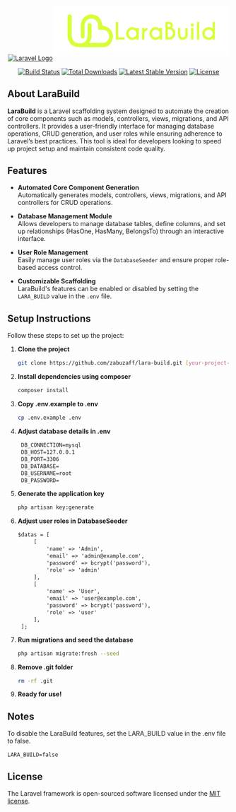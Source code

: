 <p align="center"><a href="https://laravel.com" target="_blank"><img src="https://raw.githubusercontent.com/laravel/art/master/logo-lockup/5%20SVG/2%20CMYK/1%20Full%20Color/laravel-logolockup-cmyk-red.svg" width="400" alt="Laravel Logo"></a><img src="./public/img/LaraBuild(transparent)-06.png" width="400" alt="Laravel Logo" style="padding-bottom: 10px;"></p>

<p align="center">
<a href="https://github.com/laravel/framework/actions"><img src="https://github.com/laravel/framework/workflows/tests/badge.svg" alt="Build Status"></a>
<a href="https://packagist.org/packages/laravel/framework"><img src="https://img.shields.io/packagist/dt/laravel/framework" alt="Total Downloads"></a>
<a href="https://packagist.org/packages/laravel/framework"><img src="https://img.shields.io/packagist/v/laravel/framework" alt="Latest Stable Version"></a>
<a href="https://packagist.org/packages/laravel/framework"><img src="https://img.shields.io/packagist/l/laravel/framework" alt="License"></a>
</p>

## About LaraBuild

**LaraBuild** is a Laravel scaffolding system designed to automate the creation of core components such as models, controllers, views, migrations, and API controllers. It provides a user-friendly interface for managing database operations, CRUD generation, and user roles while ensuring adherence to Laravel’s best practices. This tool is ideal for developers looking to speed up project setup and maintain consistent code quality.

## Features

-   **Automated Core Component Generation**  
    Automatically generates models, controllers, views, migrations, and API controllers for CRUD operations.

-   **Database Management Module**  
    Allows developers to manage database tables, define columns, and set up relationships (HasOne, HasMany, BelongsTo) through an interactive interface.

-   **User Role Management**  
    Easily manage user roles via the `DatabaseSeeder` and ensure proper role-based access control.

-   **Customizable Scaffolding**  
    LaraBuild's features can be enabled or disabled by setting the `LARA_BUILD` value in the `.env` file.

## Setup Instructions

Follow these steps to set up the project:

1. **Clone the project**
    ```bash
    git clone https://github.com/zabuzaff/lara-build.git [your-project-name]
    ```
2. **Install dependencies using composer**
    ```bash
    composer install
    ```
3. **Copy .env.example to .env**
    ```bash
    cp .env.example .env
    ```
4. **Adjust database details in .env**
    ```
     DB_CONNECTION=mysql
     DB_HOST=127.0.0.1
     DB_PORT=3306
     DB_DATABASE=
     DB_USERNAME=root
     DB_PASSWORD=
    ```
5. **Generate the application key**
    ```bash
    php artisan key:generate
    ```
6. **Adjust user roles in DatabaseSeeder**
    ```
    $datas = [
         [
             'name' => 'Admin',
             'email' => 'admin@example.com',
             'password' => bcrypt('password'),
             'role' => 'admin'
         ],
         [
             'name' => 'User',
             'email' => 'user@example.com',
             'password' => bcrypt('password'),
             'role' => 'user'
         ],
     ];
    ```
7. **Run migrations and seed the database**
    ```bash
    php artisan migrate:fresh --seed
    ```
8. **Remove .git folder**
    ```bash
    rm -rf .git
    ```
9. **Ready for use!**

## Notes

To disable the LaraBuild features, set the LARA_BUILD value in the .env file to false.

```
LARA_BUILD=false
```

## License

The Laravel framework is open-sourced software licensed under the [MIT license](https://opensource.org/licenses/MIT).
